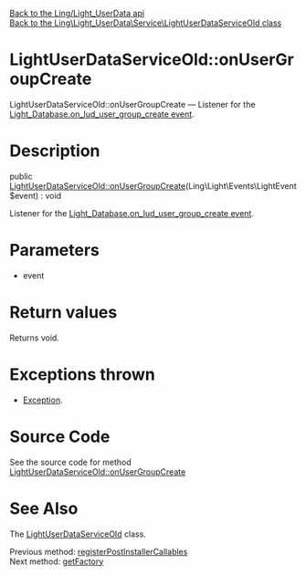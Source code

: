 [Back to the Ling/Light_UserData api](https://github.com/lingtalfi/Light_UserData/blob/master/doc/api/Ling/Light_UserData.md)<br>
[Back to the Ling\Light_UserData\Service\LightUserDataServiceOld class](https://github.com/lingtalfi/Light_UserData/blob/master/doc/api/Ling/Light_UserData/Service/LightUserDataServiceOld.md)


LightUserDataServiceOld::onUserGroupCreate
================



LightUserDataServiceOld::onUserGroupCreate — Listener for the [Light_Database.on_lud_user_group_create event](https://github.com/lingtalfi/Light_Database/blob/master/personal/mydoc/pages/events.md).




Description
================


public [LightUserDataServiceOld::onUserGroupCreate](https://github.com/lingtalfi/Light_UserData/blob/master/doc/api/Ling/Light_UserData/Service/LightUserDataServiceOld/onUserGroupCreate.md)(Ling\Light\Events\LightEvent $event) : void




Listener for the [Light_Database.on_lud_user_group_create event](https://github.com/lingtalfi/Light_Database/blob/master/personal/mydoc/pages/events.md).




Parameters
================


- event

    


Return values
================

Returns void.


Exceptions thrown
================

- [Exception](http://php.net/manual/en/class.exception.php).&nbsp;







Source Code
===========
See the source code for method [LightUserDataServiceOld::onUserGroupCreate](https://github.com/lingtalfi/Light_UserData/blob/master/Service/LightUserDataServiceOld.php#L322-L349)


See Also
================

The [LightUserDataServiceOld](https://github.com/lingtalfi/Light_UserData/blob/master/doc/api/Ling/Light_UserData/Service/LightUserDataServiceOld.md) class.

Previous method: [registerPostInstallerCallables](https://github.com/lingtalfi/Light_UserData/blob/master/doc/api/Ling/Light_UserData/Service/LightUserDataServiceOld/registerPostInstallerCallables.md)<br>Next method: [getFactory](https://github.com/lingtalfi/Light_UserData/blob/master/doc/api/Ling/Light_UserData/Service/LightUserDataServiceOld/getFactory.md)<br>

